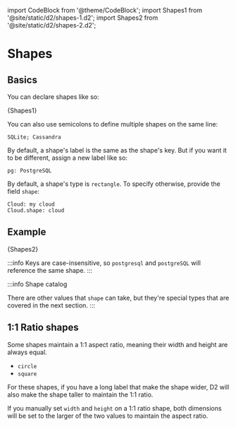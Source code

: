 import CodeBlock from '@theme/CodeBlock';
import Shapes1 from '@site/static/d2/shapes-1.d2';
import Shapes2 from '@site/static/d2/shapes-2.d2';

# Shapes

## Basics

You can declare shapes like so:

<CodeBlock className="language-d2">
    {Shapes1}
</CodeBlock>

<div className="embedSVG" dangerouslySetInnerHTML={{__html: require('@site/static/img/generated/shapes-1.svg2')}}></div>

You can also use semicolons to define multiple shapes on the same line:

```d2
SQLite; Cassandra
```

By default, a shape's label is the same as the shape's key. But if you want it to be different, assign a new label like so:

```d2
pg: PostgreSQL
```

By default, a shape's type is `rectangle`. To specify otherwise, provide the field `shape`:

```d2
Cloud: my cloud
Cloud.shape: cloud
```

## Example

<CodeBlock className="language-d2">
    {Shapes2}
</CodeBlock>

<div className="embedSVG" dangerouslySetInnerHTML={{__html: require('@site/static/img/generated/shapes-2.svg2')}}></div>

:::info
Keys are case-insensitive, so `postgresql` and `postgreSQL` will reference the same shape.
:::

:::info Shape catalog

<div className="embedSVG overflow" dangerouslySetInnerHTML={{__html: require('@site/static/img/generated/shapes-3.svg2')}}></div>

There are other values that `shape` can take, but they're special types that are covered
in the next section.
:::

## 1:1 Ratio shapes

Some shapes maintain a 1:1 aspect ratio, meaning their width and height are always equal.

- `circle`
- `square`

For these shapes, if you have a long label that make the shape wider, D2 will also make
the shape taller to maintain the 1:1 ratio.

If you manually set `width` and `height` on a 1:1 ratio shape, both dimensions will be set
to the larger of the two values to maintain the aspect ratio.
